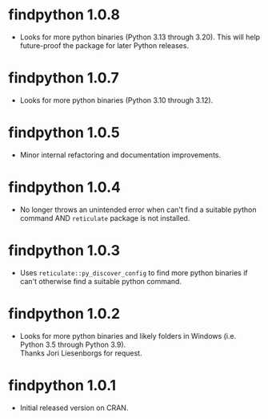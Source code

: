 findpython 1.0.8
================
* Looks for more python binaries (Python 3.13 through 3.20).
  This will help future-proof the package for later Python releases.

findpython 1.0.7
================
* Looks for more python binaries (Python 3.10 through 3.12).

findpython 1.0.5
================
* Minor internal refactoring and documentation improvements.

findpython 1.0.4
================
* No longer throws an unintended error when can't find a suitable python command AND ``reticulate`` package is not installed.

findpython 1.0.3
================
* Uses ``reticulate::py_discover_config`` to find more python
  binaries if can't otherwise find a suitable python command.

findpython 1.0.2
================
* Looks for more python binaries and likely folders in Windows (i.e. Python 3.5 through Python 3.9).  
  Thanks Jori Liesenborgs for request.

findpython 1.0.1
================
* Initial released version on CRAN.



